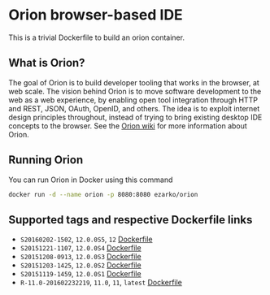 # Orion browser-based IDE

This is a trivial Dockerfile to build an orion container.

## What is Orion?

The goal of Orion is to build developer tooling that works
in the browser, at web scale. The vision behind Orion is to
move software development to the web as a web experience, by
enabling open tool integration through HTTP and REST, JSON,
OAuth, OpenID, and others. The idea is to exploit internet
design principles throughout, instead of trying to bring
existing desktop IDE concepts to the browser. See the
[Orion wiki](http://wiki.eclipse.org/Orion) for more
information about Orion.

## Running Orion

You can run Orion in Docker using this command

```bash
docker run -d --name orion -p 8080:8080 ezarko/orion
```

## Supported tags and respective Dockerfile links

* `S20160202-1502`, `12.0.0S5`, `12` [Dockerfile](https://github.com/ezarko/docker-orion/blob/e3dd6b0a4e11492d5814be8018a61c1254639b9a/Dockerfile)
* `S20151221-1107`, `12.0.0S4` [Dockerfile](https://github.com/ezarko/docker-orion/blob/765d893e4324ce297cdff24f846e4b2e7278b4fb/Dockerfile)
* `S20151208-0913`, `12.0.0S3` [Dockerfile](https://github.com/ezarko/docker-orion/blob/e2a4700fe3f43d1381a7b398a54acfd072eed1bb/Dockerfile)
* `S20151203-1425`, `12.0.0S2` [Dockerfile](https://github.com/ezarko/docker-orion/blob/ca8ce66d8b174899e8bdd18c1a0878f34835f78e/Dockerfile)
* `S20151119-1459`, `12.0.0S1` [Dockerfile](https://github.com/ezarko/docker-orion/blob/8fafe9969edd22817f2eb41bfa226f6af2e3d298/Dockerfile)
* `R-11.0-201602232219`, `11.0`, `11`, `latest` [Dockerfile](https://github.com/ezarko/docker-orion/blob/0eca72eaa8874fed3f279f1d67061bc067a37b38/Dockerfile)
